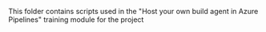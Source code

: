 This folder contains scripts used in the "Host your own build agent in Azure Pipelines"
training module for the project
